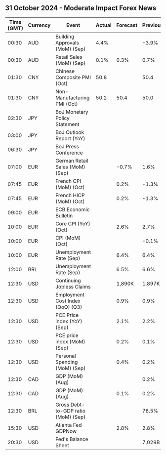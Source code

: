 ## 31 October 2024 - Moderate Impact Forex News

| Time (GMT) | Currency | Event | Actual | Forecast | Previous |
|------|----------|-------|--------|----------|----------|
| 00:30 | AUD | Building Approvals (MoM) (Sep) | 4.4% |  | -3.9% |
| 00:30 | AUD | Retail Sales (MoM) (Sep) | 0.1% | 0.3% | 0.7% |
| 01:30 | CNY | Chinese Composite PMI (Oct) | 50.8 |  | 50.4 |
| 01:30 | CNY | Non-Manufacturing PMI (Oct) | 50.2 | 50.4 | 50.0 |
| 02:30 | JPY | BoJ Monetary Policy Statement |  |  |  |
| 03:00 | JPY | BoJ Outlook Report (YoY) |  |  |  |
| 06:30 | JPY | BoJ Press Conference |  |  |  |
| 07:00 | EUR | German Retail Sales (MoM) (Sep) |  | -0.7% | 1.6% |
| 07:45 | EUR | French CPI (MoM) (Oct) |  | 0.2% | -1.3% |
| 07:45 | EUR | French HICP (MoM) (Oct) |  | 0.2% | -1.3% |
| 09:00 | EUR | ECB Economic Bulletin |  |  |  |
| 10:00 | EUR | Core CPI (YoY) (Oct) |  | 2.6% | 2.7% |
| 10:00 | EUR | CPI (MoM) (Oct) |  |  | -0.1% |
| 10:00 | EUR | Unemployment Rate (Sep) |  | 6.4% | 6.4% |
| 12:00 | BRL | Unemployment Rate (Sep) |  | 6.5% | 6.6% |
| 12:30 | USD | Continuing Jobless Claims |  | 1,890K | 1,897K |
| 12:30 | USD | Employment Cost Index (QoQ) (Q3) |  | 0.9% | 0.9% |
| 12:30 | USD | PCE Price index (YoY) (Sep) |  | 2.1% | 2.2% |
| 12:30 | USD | PCE price index (MoM) (Sep) |  | 0.2% | 0.1% |
| 12:30 | USD | Personal Spending (MoM) (Sep) |  | 0.4% | 0.2% |
| 12:30 | CAD | GDP (MoM) (Aug) |  |  | 0.2% |
| 12:30 | CAD | GDP (MoM) (Aug) |  | 0.1% | 0.2% |
| 12:30 | BRL | Gross Debt-to-GDP ratio (MoM) (Sep) |  |  | 78.5% |
| 15:30 | USD | Atlanta Fed GDPNow |  | 2.8% | 2.8% |
| 20:30 | USD | Fed's Balance Sheet |  |  | 7,029B |
